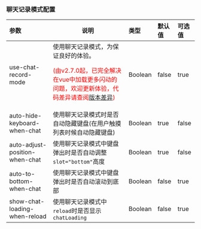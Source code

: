 ### 聊天记录模式配置

| 参数                                                 | 说明                                                         | 类型    | 默认值 | 可选值 |
| :--------------------------------------------------- | ------------------------------------------------------------ | :------ | :----- | :----- |
| use-chat-record-mode                                 | 使用聊天记录模式，为保证良好的体验。<p style="color:red;">(由v2.7.0起，已完全解决在vue中加载更多闪动的问题，欢迎更新体验，代码差异请查阅[版本差异](/start/upgrade-guide.html#v2-7-0))</p> | Boolean | false  | true   |
| auto-hide-keyboard-when-chat <Badge text="2.3.4"/>   | 使用聊天记录模式时是否自动隐藏键盘(在用户触摸列表时候自动隐藏键盘) | Boolean | true   | false  |
| auto-adjust-position-when-chat <Badge text="2.7.4"/> | 使用聊天记录模式中键盘弹出时是否自动调整`slot="bottom"`高度  | Boolean | true   | false  |
| auto-to-bottom-when-chat <Badge text="2.7.4"/>       | 使用聊天记录模式中键盘弹出时是否自动滚动到底部               | Boolean | false  | true   |
| show-chat-loading-when-reload <Badge text="2.7.4"/>  | 使用聊天记录模式中`reload`时是否显示`chatLoading`            | Boolean | false  | true   |
